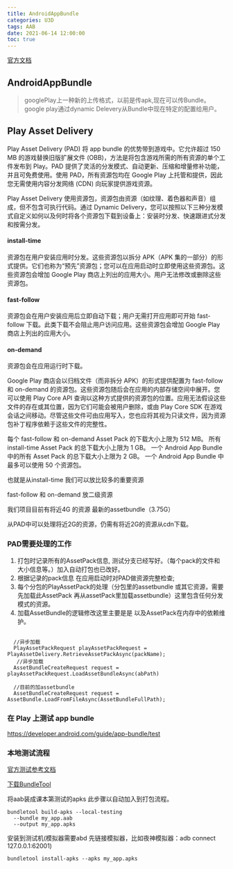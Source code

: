 ```yaml
---
title: AndroidAppBundle
categories: U3D
tags: AAB
date: 2021-06-14 12:00:00
toc: true
---
```


[官方文档](https://developer.android.com/guide/app-bundle/asset-delivery)

## AndroidAppBundle
> googlePlay上一种新的上传格式，以前是传apk,现在可以传Bundle。google play通过dynamic Delevery从Bundle中现在特定的配置给用户。

## Play Asset Delivery

Play Asset Delivery (PAD) 将 app bundle 的优势带到游戏中。它允许超过 150 MB 的游戏替换旧版扩展文件 (OBB)，方法是将包含游戏所需的所有资源的单个工件发布到 Play。PAD 提供了灵活的分发模式、自动更新、压缩和增量修补功能，并且可免费使用。使用 PAD，所有资源包均在 Google Play 上托管和提供，因此您无需使用内容分发网络 (CDN) 向玩家提供游戏资源。

Play Asset Delivery 使用资源包，资源包由资源（如纹理、着色器和声音）组成，但不包含可执行代码。通过 Dynamic Delivery，您可以按照以下三种分发模式自定义如何以及何时将各个资源包下载到设备上：安装时分发、快速跟进式分发和按需分发。

#### install-time

资源包在用户安装应用时分发。这些资源包以拆分 APK（APK 集的一部分）的形式提供。它们也称为“预先”资源包；您可以在应用启动时立即使用这些资源包。这些资源包会增加 Google Play 商店上列出的应用大小。用户无法修改或删除这些资源包。

#### fast-follow 

资源包会在用户安装应用后立即自动下载；用户无需打开应用即可开始 fast-follow 下载。此类下载不会阻止用户访问应用。这些资源包会增加 Google Play 商店上列出的应用大小。

#### on-demand 

资源包会在应用运行时下载。

Google Play 商店会以归档文件（而非拆分 APK）的形式提供配置为 fast-follow 和 on-demand 的资源包。这些资源包随后会在应用的内部存储空间中展开。您可以使用 Play Core API 查询以这种方式提供的资源包的位置。应用无法假设这些文件的存在或其位置，因为它们可能会被用户删除，或由 Play Core SDK 在游戏会话之间移动。尽管这些文件可由应用写入，您也应将其视为只读文件，因为资源包补丁程序依赖于这些文件的完整性。


每个 fast-follow 和 on-demand Asset Pack 的下载大小上限为 512 MB。
所有 install-time Asset Pack 的总下载大小上限为 1 GB。
一个 Android App Bundle 中的所有 Asset Pack 的总下载大小上限为 2 GB。
一个 Android App Bundle 中最多可以使用 50 个资源包。

也就是从install-time 我们可以放比较多的重要资源

fast-follow 和 on-demand 放二级资源

我们项目目前有将近4G 的资源 最新的assetbundle（3.75G）

从PAD中可以处理将近2G的资源，仍需有将近2G的资源从cdn下载。

### PAD需要处理的工作

1. 打包时记录所有的AssetPack信息, 测试分支已经写好。（每个pack的文件和大小信息等。）加入自动打包也已改好。
2. 根据记录的pack信息 在应用启动时对PAD做资源完整检查;
3. 每个分包的PlayAssetPack的处理（分包里的assetbundle 或其它资源，需要先加载此AssetPack 再从assetPack里加载assetbundle）这里包含任何分发模式的资源。
4. 加载AssetBundle的逻辑修改这里主要是是 以及AssetPack在内存中的依赖维护。

```

  //异步加载
  PlayAssetPackRequest playAssetPackRequest = PlayAssetDelivery.RetrieveAssetPackAsync(packName);
   //异步加载
  AssetBundleCreateRequest request = playAssetPackRequest.LoadAssetBundleAsync(abPath)

  //目前的加assetbundle     
  AssetBundleCreateRequest request = AssetBundle.LoadFromFileAsync(AssetBundleFullPath);

```
### 在 Play 上测试 app bundle
https://developer.android.com/guide/app-bundle/test

### 本地测试流程

[官方测试参考文档](https://developer.android.com/guide/app-bundle/test)

[下载BundleTool](https://github.com/google/bundletool/releases)


将aab装成课本第测试的apks 此步骤以自动加入到打包流程。
```
bundletool build-apks --local-testing
  --bundle my_app.aab
  --output my_app.apks
```

安装到测试机(模拟器需要abd 先链接模拟器，比如夜神模拟器：adb connect 127.0.0.1:62001)

```
bundletool install-apks --apks my_app.apks
```